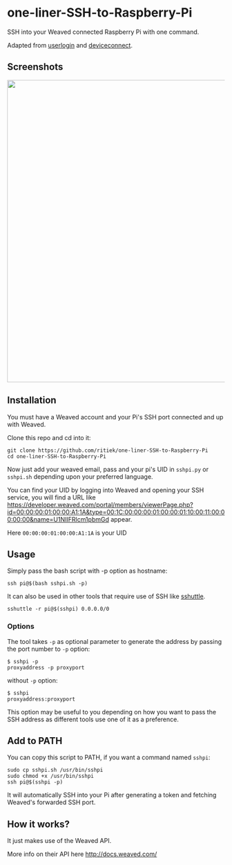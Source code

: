 # one-liner-SSH-to-Raspberry-Pi

SSH into your Weaved connected Raspberry Pi with one command.

Adapted from [userlogin](http://docs.weaved.com/docs/userlogin) and [deviceconnect](http://docs.weaved.com/docs/deviceconnect).

## Screenshots

<img src="http://i.imgur.com/CnPL0Rr.png" width="700">

## Installation

You must have a Weaved account and your Pi's SSH port connected and up with Weaved.

Clone this repo and cd into it:

```
git clone https://github.com/ritiek/one-liner-SSH-to-Raspberry-Pi
cd one-liner-SSH-to-Raspberry-Pi
```

Now just add your weaved email, pass and your pi's UID in `sshpi.py` or `sshpi.sh` depending upon your preferred language.

You can find your UID by logging into Weaved and opening your SSH service, you will find a URL like https://developer.weaved.com/portal/members/viewerPage.php?id=00:00:00:01:00:00:A1:1A&type=00:1C:00:00:00:01:00:00:01:10:00:11:00:00:00:00&name=U1NIIFRlcm1pbmGd appear.

Here `00:00:00:01:00:00:A1:1A` is your UID

## Usage

Simply pass the bash script with -p option as hostname:

```
ssh pi@$(bash sshpi.sh -p)
```

It can also be used in other tools that require use of SSH like [sshuttle](https://github.com/apenwarr/sshuttle).

```
sshuttle -r pi@$(sshpi) 0.0.0.0/0
```

### Options

The tool takes `-p` as optional parameter to generate the address by passing the port number to `-p` option:

```
$ sshpi -p
proxyaddress -p proxyport
```

without `-p` option:

```
$ sshpi
proxyaddress:proxyport
```

This option may be useful to you depending on how you want to pass the SSH address as different tools use one of it as a preference.

## Add to PATH

You can copy this script to PATH, if you want a command named `sshpi`:

```
sudo cp sshpi.sh /usr/bin/sshpi
sudo chmod +x /usr/bin/sshpi
ssh pi@$(sshpi -p)
```

It will automatically SSH into your Pi after generating a token and fetching Weaved's forwarded SSH port.

## How it works?

It just makes use of the Weaved API.

More info on their API here http://docs.weaved.com/

